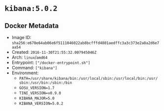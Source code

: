 # `kibana:5.0.2`

## Docker Metadata

- Image ID: `sha256:e670e64ab06e6f5111046022ab8bcfffd4801aedffc3a3c373e2a8a2d6e7aa54`
- Created: `2016-11-30T21:55:32.007945046Z`
- Arch: `linux`/`amd64`
- Entrypoint: `["/docker-entrypoint.sh"]`
- Command: `["kibana"]`
- Environment:
  - `PATH=/usr/share/kibana/bin:/usr/local/sbin:/usr/local/bin:/usr/sbin:/usr/bin:/sbin:/bin`
  - `GOSU_VERSION=1.7`
  - `TINI_VERSION=v0.9.0`
  - `KIBANA_MAJOR=5.0`
  - `KIBANA_VERSION=5.0.2`
